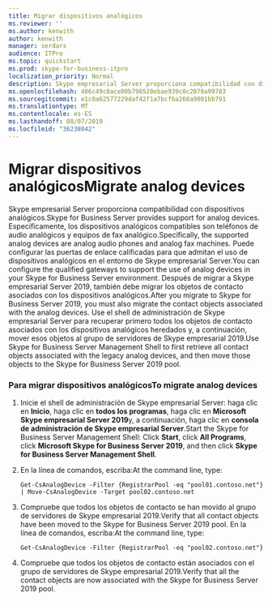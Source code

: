```yaml
---
title: Migrar dispositivos analógicos
ms.reviewer: ''
ms.author: kenwith
author: kenwith
manager: serdars
audience: ITPro
ms.topic: quickstart
ms.prod: skype-for-business-itpro
localization_priority: Normal
description: Skype empresarial Server proporciona compatibilidad con dispositivos analógicos. Específicamente, los dispositivos analógicos compatibles son teléfonos de audio analógicos y equipos de fax analógico. Puede configurar las puertas de enlace calificadas para que admitan el uso de dispositivos analógicos en el entorno de Skype empresarial Server. Después de migrar a Skype empresarial Server 2019, también debe migrar los objetos de contacto asociados con los dispositivos analógicos. Use el shell de administración de Skype empresarial Server para recuperar primero todos los objetos de contacto asociados con los dispositivos analógicos heredados y, a continuación, mover esos objetos al grupo de servidores de Skype empresarial 2019.
ms.openlocfilehash: 486c49c0ace00b798520ebae939c0c2070a99783
ms.sourcegitcommit: e1c8a62577229daf42f1a7bcfba268a9001bb791
ms.translationtype: MT
ms.contentlocale: es-ES
ms.lasthandoff: 08/07/2019
ms.locfileid: "36238042"
---
```

# <a name="migrate-analog-devices"></a><span data-ttu-id="97e88-107">Migrar dispositivos analógicos</span><span class="sxs-lookup"><span data-stu-id="97e88-107">Migrate analog devices</span></span>

<span data-ttu-id="97e88-108">Skype empresarial Server proporciona compatibilidad con dispositivos analógicos.</span><span class="sxs-lookup"><span data-stu-id="97e88-108">Skype for Business Server provides support for analog devices.</span></span> <span data-ttu-id="97e88-109">Específicamente, los dispositivos analógicos compatibles son teléfonos de audio analógicos y equipos de fax analógico.</span><span class="sxs-lookup"><span data-stu-id="97e88-109">Specifically, the supported analog devices are analog audio phones and analog fax machines.</span></span> <span data-ttu-id="97e88-110">Puede configurar las puertas de enlace calificadas para que admitan el uso de dispositivos analógicos en el entorno de Skype empresarial Server.</span><span class="sxs-lookup"><span data-stu-id="97e88-110">You can configure the qualified gateways to support the use of analog devices in your Skype for Business Server environment.</span></span> <span data-ttu-id="97e88-111">Después de migrar a Skype empresarial Server 2019, también debe migrar los objetos de contacto asociados con los dispositivos analógicos.</span><span class="sxs-lookup"><span data-stu-id="97e88-111">After you migrate to Skype for Business Server 2019, you must also migrate the contact objects associated with the analog devices.</span></span> <span data-ttu-id="97e88-112">Use el shell de administración de Skype empresarial Server para recuperar primero todos los objetos de contacto asociados con los dispositivos analógicos heredados y, a continuación, mover esos objetos al grupo de servidores de Skype empresarial 2019.</span><span class="sxs-lookup"><span data-stu-id="97e88-112">Use Skype for Business Server Management Shell to first retrieve all contact objects associated with the legacy analog devices, and then move those objects to the Skype for Business Server 2019 pool.</span></span>

### <a name="to-migrate-analog-devices"></a><span data-ttu-id="97e88-113">Para migrar dispositivos analógicos</span><span class="sxs-lookup"><span data-stu-id="97e88-113">To migrate analog devices</span></span>

1. <span data-ttu-id="97e88-114">Inicie el shell de administración de Skype empresarial Server: haga clic en **Inicio**, haga clic en **todos los programas**, haga clic en **Microsoft Skype empresarial Server 2019**y, a continuación, haga clic en **consola de administración de Skype empresarial Server**.</span><span class="sxs-lookup"><span data-stu-id="97e88-114">Start the Skype for Business Server Management Shell: Click **Start**, click **All Programs**, click **Microsoft Skype for Business Server 2019**, and then click **Skype for Business Server Management Shell**.</span></span>

2. <span data-ttu-id="97e88-115">En la línea de comandos, escriba:</span><span class="sxs-lookup"><span data-stu-id="97e88-115">At the command line, type:</span></span>

   ```
   Get-CsAnalogDevice -Filter {RegistrarPool -eq "pool01.contoso.net"} | Move-CsAnalogDevice -Target pool02.contoso.net
   ```

3. <span data-ttu-id="97e88-116">Compruebe que todos los objetos de contacto se han movido al grupo de servidores de Skype empresarial 2019.</span><span class="sxs-lookup"><span data-stu-id="97e88-116">Verify that all contact objects have been moved to the Skype for Business Server 2019 pool.</span></span> <span data-ttu-id="97e88-117">En la línea de comandos, escriba:</span><span class="sxs-lookup"><span data-stu-id="97e88-117">At the command line, type:</span></span>

   ```
   Get-CsAnalogDevice -Filter {RegistrarPool -eq "pool02.contoso.net"}
   ```

4. <span data-ttu-id="97e88-118">Compruebe que todos los objetos de contacto están asociados con el grupo de servidores de Skype empresarial 2019.</span><span class="sxs-lookup"><span data-stu-id="97e88-118">Verify that all the contact objects are now associated with the Skype for Business Server 2019 pool.</span></span>


